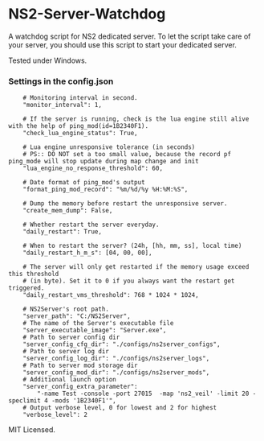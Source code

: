 # NS2-Server-Watchdog
A watchdog script for NS2 dedicated server. To let the script take care of your server, you should use this script to start your dedicated server.

Tested under Windows.

### Settings in the config.json
        # Monitoring interval in second.
        "monitor_interval": 1,

        # If the server is running, check is the lua engine still alive with the help of ping_mod(id=1B2340F1).
        "check_lua_engine_status": True,

        # Lua engine unresponsive tolerance (in seconds)
        # PS:: DO NOT set a too small value, because the record pf ping_mode will stop update during map change and init
        "lua_engine_no_response_threshold": 60,

        # Date format of ping_mod's output
        "format_ping_mod_record": "%m/%d/%y %H:%M:%S",

        # Dump the memory before restart the unresponsive server.
        "create_mem_dump": False,

        # Whether restart the server everyday.
        "daily_restart": True,

        # When to restart the server? (24h, [hh, mm, ss], local time)
        "daily_restart_h_m_s": [04, 00, 00],

        # The server will only get restarted if the memory usage exceed this threshold
        # (in byte). Set it to 0 if you always want the restart get triggered.
        "daily_restart_vms_threshold": 768 * 1024 * 1024,

        # NS2Server's root path.
        "server_path": "C:/NS2Server",
        # The name of the Server's executable file
        "server_executable_image": "Server.exe",
        # Path to server config dir
        "server_config_cfg_dir": "./configs/ns2server_configs",
        # Path to server log dir
        "server_config_log_dir": "./configs/ns2server_logs",
        # Path to server mod storage dir
        "server_config_mod_dir": "./configs/ns2server_mods",
        # Additional launch option
        "server_config_extra_parameter":
            "-name Test -console -port 27015  -map 'ns2_veil' -limit 20 -speclimit 4 -mods '1B2340F1'",
        # Output verbose level, 0 for lowest and 2 for highest
        "verbose_level": 2
        
MIT Licensed.